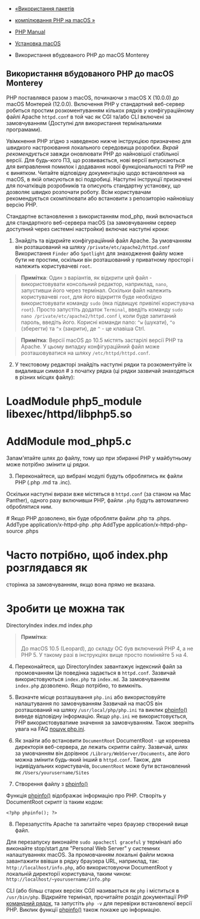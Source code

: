 - [«Використання пакетів](install.macosx.packages.md)
- [компілювання PHP на macOS »](install.macosx.compile.md)

- [PHP Manual](index.md)
- [Установка macOS](install.macosx.md)
- Використання вбудованого PHP до macOS Monterey

## Використання вбудованого PHP до macOS Monterey

PHP поставлявся разом з macOS, починаючи з macOS X (10.0.0) до macOS
Монтерей (12.0.0). Включення PHP у стандартний веб-сервер робиться
простим розкоментуванням кількох рядків у конфігураційному файлі
Apache `httpd.conf` в той час як CGI та/або CLI включені за замовчуванням
(Доступні для використання термінальними програмами).

Увімкнення PHP згідно з наведеною нижче інструкцією призначено для
швидкого настроювання локального середовища розробки. *Вкрай рекомендується*
завжди оновлювати PHP до найновішої стабільної версії. Для будь-кого
ПЗ, що розвивається, нові версії випускаються для виправлення помилок і
додавання нової функціональності та PHP не є винятком. Читайте
відповідну документацію щодо встановлення на macOS, в якій
описуються всі подробиці. Наступні інструкції призначені для
початківців розробників та описують стандартну установку, що дозволяє
швидко розпочати роботу. Всім користувачам рекомендується
скомпілювати або встановити з репозиторію найновішу версію PHP.

Стандартне встановлення з використанням mod_php, який включається для
стандартного веб-сервера macOS (за замовчуванням сервер доступний через
системні настройки) включає наступні кроки:

1. Знайдіть та відкрийте конфігураційний файл Apache. За умовчанням він
розташований на шляху `/private/etc/apache2/httpd.conf` Використання
`Finder` або `Spotlight` для знаходження файлу може бути не простим,
оскільки він розташований у приватному просторі і належить
користувачеві `root`.

> **Примітка**: Один з варіантів, як відкрити цей файл -
> використовувати консольний редактор, наприклад, `nano`, запустивши його
> через термінал. Оскільки файл належить користувачеві `root`, для
> його відкриття буде необхідно використовувати команду `sudo` (яка
> підвищує привілеї користувача `root`). Просто запустіть
> додаток `Terminal`, введіть команду
> `sudo nano /private/etc/apache2/httpd.conf` і, коли буде
> запитаний пароль, введіть його. Корисні команди nano: `^w`
> (шукати), `^o` (зберегти) та `^x` (закрити), де `^` - це клавіша
> Ctrl.

> **Примітка**: Версії macOS до 10.5 містять застарілі версії PHP
> та Apache. У цьому випадку конфігураційний файл може розташовуватися
> на шляху `/etc/httpd/httpd.conf`.

2. У текстовому редакторі знайдіть наступні рядки та розкоментуйте їх
видаливши символ \# з початку рядка (ці рядки зазвичай знаходяться в
різних місцях файлу):

# LoadModule php5_module libexec/httpd/libphp5.so

# AddModule mod_php5.c

Запам'ятайте шлях до файлу, тому що при збиранні PHP у майбутньому може
потрібно змінити ці рядки.

3. Переконайтеся, що вибрані модулі будуть оброблятись як файли PHP
(.php .md та .inc).

Оскільки наступні вирази вже містяться в `httpd.conf` (за
станом на Mac Panther), одного разу включивши PHP, файли `.php` будуть
автоматично оброблятися ним.

<IfModule mod_php5.c>
# Якщо PHP дозволено, він буде обробляти файли .php та .phps.
AddType application/x-httpd-php .php
AddType application/x-httpd-php-source .phps

# Часто потрібно, щоб index.php розглядався як
сторінка за замовчуванням, якщо вона прямо не вказана.
# Зробити це можна так
<IfModule mod_dir.c>
DirectoryIndex index.md index.php
</IfModule>
</IfModule>

> **Примітка**:
>
> До macOS 10.5 (Leopard), до складу ОС був включений PHP 4, а не
> PHP 5. У такому разі в інструкціях вище просто поміняйте 5 на 4.

4. Переконайтеся, що DirectoryIndex завантажує індексний файл за промовчанням
Ця поведінка задається в `httpd.conf`. Зазвичай використовуються
`index.php` та `index.md`. За замовчуванням `index.php` дозволено. Якщо
потрібно, то вимкніть.

5. Визначте місце розташування `php.ini` або використовуйте налаштування по
замовчуванням Зазвичай на macOS він розташований на шляху
`/usr/local/php/php.ini` та виклик [phpinfo()](function.phpinfo.md)
виведе відповідну інформацію. Якщо `php.ini` не використовується,
PHP використовуватиме значення за замовчуванням. Також зверніть
увага на FAQ [пошук
php.ini](faq.installation.md#faq.installation.phpini).

6. Як знайти або встановити `DocumentRoot` DocumentRoot - це коренева
директорія веб-сервера, де лежать скрипти сайту. Зазвичай, шлях
за умовчанням він дорівнює `/Library/WebServer/Documents`, але його можна
змінити будь-який інший в `httpd.conf`. Також, для індивідуальних
користувачів, `DocumentRoot` може бути встановлений як
`/Users/yourusername/Sites`

7. Створення файлу з [phpinfo()](function.phpinfo.md)

Функція [phpinfo()](function.phpinfo.md) відображає інформацію про
PHP. Створіть у DocumentRoot скрипт із таким кодом:

`<?php phpinfo(); ?> `

8. Перезапустіть Apache та запитайте через браузер створений вище файл.

Для перезапуску виконайте `sudo apachectl graceful` у терміналі або
виконайте stop/start для "Personal Web Server" у системних
налаштуваннях macOS. За промовчанням локальні файли можна завантажити
ввівши в рядку браузера URL, наприклад, так:
`http://localhost/info.php`, або використовуючи DocumentRoot у локальній
директорії користувача, таким чином:
`http://localhost/~yourusername/info.php`

CLI (або більш старих версіях CGI) називається як `php` і міститься в
`/usr/bin/php`. Відкрийте термінал, прочитайте розділ документації PHP
[командний рядок](features.commandline.md), та запустіть `php -v` для
перевірки встановленої версії PHP. Виклик функції
[phpinfo()](function.phpinfo.md) також покаже цю інформацію.
